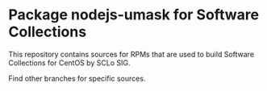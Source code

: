 # Package nodejs-umask for Software Collections

This repository contains sources for RPMs that are used
to build Software Collections for CentOS by SCLo SIG.

Find other branches for specific sources.
